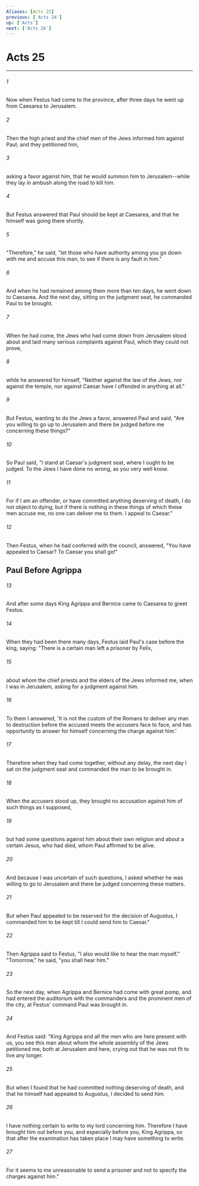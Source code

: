 ```yaml
---
Aliases: [Acts 25]
previous: ['Acts 24']
up: ['Acts']
next: ['Acts 26']
---
```

# Acts 25

***


###### 1 
Now when Festus had come to the province, after three days he went up from Caesarea to Jerusalem. 

###### 2 
Then the high priest and the chief men of the Jews informed him against Paul; and they petitioned him, 

###### 3 
asking a favor against him, that he would summon him to Jerusalem--while they lay in ambush along the road to kill him. 

###### 4 
But Festus answered that Paul should be kept at Caesarea, and that he himself was going there shortly. 

###### 5 
"Therefore," he said, "let those who have authority among you go down with me and accuse this man, to see if there is any fault in him." 

###### 6 
And when he had remained among them more than ten days, he went down to Caesarea. And the next day, sitting on the judgment seat, he commanded Paul to be brought. 

###### 7 
When he had come, the Jews who had come down from Jerusalem stood about and laid many serious complaints against Paul, which they could not prove, 

###### 8 
while he answered for himself, "Neither against the law of the Jews, nor against the temple, nor against Caesar have I offended in anything at all." 

###### 9 
But Festus, wanting to do the Jews a favor, answered Paul and said, "Are you willing to go up to Jerusalem and there be judged before me concerning these things?" 

###### 10 
So Paul said, "I stand at Caesar's judgment seat, where I ought to be judged. To the Jews I have done no wrong, as you very well know. 

###### 11 
For if I am an offender, or have committed anything deserving of death, I do not object to dying; but if there is nothing in these things of which these men accuse me, no one can deliver me to them. I appeal to Caesar." 

###### 12 
Then Festus, when he had conferred with the council, answered, "You have appealed to Caesar? To Caesar you shall go!" 

## Paul Before Agrippa 

###### 13 
And after some days King Agrippa and Bernice came to Caesarea to greet Festus. 

###### 14 
When they had been there many days, Festus laid Paul's case before the king, saying: "There is a certain man left a prisoner by Felix, 

###### 15 
about whom the chief priests and the elders of the Jews informed me, when I was in Jerusalem, asking for a judgment against him. 

###### 16 
To them I answered, 'It is not the custom of the Romans to deliver any man to destruction before the accused meets the accusers face to face, and has opportunity to answer for himself concerning the charge against him.' 

###### 17 
Therefore when they had come together, without any delay, the next day I sat on the judgment seat and commanded the man to be brought in. 

###### 18 
When the accusers stood up, they brought no accusation against him of such things as I supposed, 

###### 19 
but had some questions against him about their own religion and about a certain Jesus, who had died, whom Paul affirmed to be alive. 

###### 20 
And because I was uncertain of such questions, I asked whether he was willing to go to Jerusalem and there be judged concerning these matters. 

###### 21 
But when Paul appealed to be reserved for the decision of Augustus, I commanded him to be kept till I could send him to Caesar." 

###### 22 
Then Agrippa said to Festus, "I also would like to hear the man myself." "Tomorrow," he said, "you shall hear him." 

###### 23 
So the next day, when Agrippa and Bernice had come with great pomp, and had entered the auditorium with the commanders and the prominent men of the city, at Festus' command Paul was brought in. 

###### 24 
And Festus said: "King Agrippa and all the men who are here present with us, you see this man about whom the whole assembly of the Jews petitioned me, both at Jerusalem and here, crying out that he was not fit to live any longer. 

###### 25 
But when I found that he had committed nothing deserving of death, and that he himself had appealed to Augustus, I decided to send him. 

###### 26 
I have nothing certain to write to my lord concerning him. Therefore I have brought him out before you, and especially before you, King Agrippa, so that after the examination has taken place I may have something to write. 

###### 27 
For it seems to me unreasonable to send a prisoner and not to specify the charges against him."
